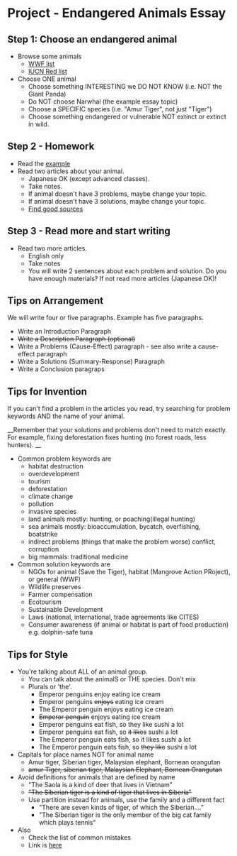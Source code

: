 # Project - Endangered Animals Essay

## Step 1: Choose an endangered animal
* Browse some animals
    * [WWF list](https://www.worldwildlife.org/species/directory?sort=extinction_status&direction=desc)
    * [IUCN Red list](https://www.iucnredlist.org/search?taxonLevel=Amazing&searchType=species)
* Choose ONE animal
    * Choose something INTERESTING we DO NOT KNOW (i.e. NOT the Giant Panda)
    * Do NOT choose Narwhal (the example essay topic)
    * Choose a SPECIFIC species (i.e. "Amur Tiger", not just "Tiger")
    * Choose something endangered or vulnerable NOT extinct or extinct in wild. 

## Step 2 - Homework
* Read the [example](Examples-EndangeredAnimalsEssay.md)
* Read two articles about your animal.
    * Japanese OK (except advanced classes). 
    * Take notes. 
    * If animal doesn't have 3 problems, maybe change your topic. 
    * If animal doesn't have 3 solutions, maybe change your topic. 
    * [Find good sources](Invention-FindGoodSources)

## Step 3 - Read more and start writing
* Read two more articles.  
    * English only 
    * Take notes
    * You will write 2 sentences about each problem and solution. Do you have enough materials? If not read more articles (Japanese OK)! 

## Tips on Arrangement 

We will write four or five paragraphs. Example has five paragraphs. 

* Write an Introduction Paragraph
* ~~Write a Description Paragraph (optional)~~
* Write a Problems (Cause-Effect) paragraph - see also write a cause-effect paragraph
* Write a Solutions (Summary-Response) Paragraph
* Write a Conclusion paragraps

## Tips for Invention
If you can't find a problem in the articles you read, try searching for problem keywords AND the name of your animal. 

__Remember that your solutions and problems don't need to match exactly. For example, fixing deforestation fixes hunting (no forest roads, less hunters).  __

* Common problem keywords are
    * habitat destruction
    * overdevelopment
    * tourism
    * deforestation
    * climate change
    * pollution
    * invasive species
    * land animals mostly: hunting, or poaching(illegal hunting)
    * sea animals mostly: bioaccumulation, bycatch, overfishing, boatstrike
    * indirect problems (things that make the problem worse) conflict, corruption
    * big mammals: traditional medicine
* Common solution keywords are
    * NGOs for animal (Save the Tiger), habitat (Mangrove Action PRoject), or general (WWF)
    * Wildlife preserves
    * Farmer compensation
    * Ecotourism
    * Sustainable Development
    * Laws (national, international, trade agreements like CITES)
    * Consumer awareness (if animal or habitat is part of food production) e.g. dolphin-safe tuna


## Tips for Style

* You're talking about ALL of an animal group. 
    * You can talk about the animalS or THE species. Don't mix
    * Plurals or 'the'. 
        * Emperor penguins enjoy eating ice cream
        * Emperor penguins ~~enjoys~~ eating ice cream
        * The Emperor penguin enjoys eating ice cream
        * ~~Emperor penguin~~ enjoys eating ice cream
        * Emperor penguins eat fish, so they like sushi a lot
        * Emperor penguins eat fish, so ~~it likes~~ sushi a lot
        * The Emperor penguin eats fish, so it likes sushi a lot
        * The Emperor penguin eats fish, so ~~they like~~ sushi a lot
* Capitals for place names NOT for animal name
    * Amur tiger, Siberian tiger, Malaysian elephant, Bornean orangutan
    * ~~amur Tiger, siberian tiger, Malaysian Elephant, Bornean Orangutan~~
* Avoid definitions for animals that are defined by name
    * "The Saola is a kind of deer that lives in Vietnam"
    * ~~"The Siberian tiger is a kind of tiger that lives in Siberia"~~ 
    * Use partition instead for animals, use the family and a different fact
        * "There are seven kinds of tiger, of which the Siberian...."
        * "The Siberian tiger is the only member of the big cat family which plays tennis"
* Also 
    * Check the list of common mistakes 
    * Link is [here](Checklist-Essays)
